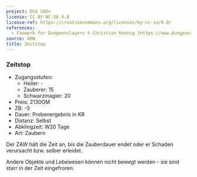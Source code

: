```yaml
---
project: DS4 SRD+
license: CC BY-NC-SA 4.0
licence-ref: https://creativecommons.org/licenses/by-nc-sa/4.0/
references: 
  - Fanwerk for Dungeonslayers © Christian Kennig (https://www.dungeonslayers.net/)
source: GRW
title: Zeitstop
---
```


### Zeitstop

- Zugangsstufen:
  - Heiler: -
  - Zauberer: 15
  - Schwarzmagier: 20
- Preis: 2130GM
- ZB: -5
- Dauer: Probenergebnis in KR
- Distanz: Selbst
- Abklingzeit: W20 Tage
- Art: Zaubern

Der ZAW hält die Zeit an, bis die Zauberdauer endet oder er Schaden verursacht bzw. selber erleidet.

Andere Objekte und Lebewesen können nicht bewegt werden - sie sind starr in der Zeit eingefroren.

